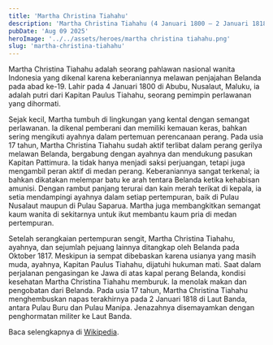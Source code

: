 ```yaml
---
title: 'Martha Christina Tiahahu'
description: 'Martha Christina Tiahahu (4 Januari 1800 – 2 Januari 1818) adalah seorang pejuang kemerdekaan dari Kepulauan Maluku dan diakui sebagai Pahlawan Nasional Indonesia.'
pubDate: 'Aug 09 2025'
heroImage: '../../assets/heroes/martha christina tiahahu.png'
slug: 'martha-christina-tiahahu'
---
```


Martha Christina Tiahahu adalah seorang pahlawan nasional wanita Indonesia yang
dikenal karena keberaniannya melawan penjajahan Belanda pada abad ke-19. Lahir
pada 4 Januari 1800 di Abubu, Nusalaut, Maluku, ia adalah putri dari Kapitan
Paulus Tiahahu, seorang pemimpin perlawanan yang dihormati.

Sejak kecil, Martha tumbuh di lingkungan yang kental dengan semangat perlawanan.
Ia dikenal pemberani dan memiliki kemauan keras, bahkan sering mengikuti ayahnya
dalam pertemuan perencanaan perang. Pada usia 17 tahun, Martha Christina Tiahahu
sudah aktif terlibat dalam perang gerilya melawan Belanda, bergabung dengan
ayahnya dan mendukung pasukan Kapitan Pattimura. Ia tidak hanya menjadi saksi
perjuangan, tetapi juga mengambil peran aktif di medan perang. Keberaniannya
sangat terkenal; ia bahkan dikatakan melempar batu ke arah tentara Belanda
ketika kehabisan amunisi. Dengan rambut panjang terurai dan kain merah terikat
di kepala, ia setia mendampingi ayahnya dalam setiap pertempuran, baik di Pulau
Nusalaut maupun di Pulau Saparua. Martha juga membangkitkan semangat kaum wanita
di sekitarnya untuk ikut membantu kaum pria di medan pertempuran.

Setelah serangkaian pertempuran sengit, Martha Christina Tiahahu, ayahnya, dan
sejumlah pejuang lainnya ditangkap oleh Belanda pada Oktober 1817. Meskipun ia
sempat dibebaskan karena usianya yang masih muda, ayahnya, Kapitan Paulus
Tiahahu, dijatuhi hukuman mati. Saat dalam perjalanan pengasingan ke Jawa di
atas kapal perang Belanda, kondisi kesehatan Martha Christina Tiahahu memburuk.
Ia menolak makan dan pengobatan dari Belanda. Pada usia 17 tahun, Martha
Christina Tiahahu menghembuskan napas terakhirnya pada 2 Januari 1818 di Laut
Banda, antara Pulau Buru dan Pulau Manipa. Jenazahnya disemayamkan dengan
penghormatan militer ke Laut Banda.

Baca selengkapnya di
[Wikipedia](https://id.wikipedia.org/wiki/Martha_Christina_Tiahahu).
